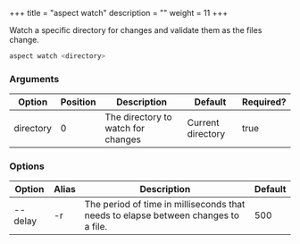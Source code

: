 +++
title = "aspect watch"
description = ""
weight = 11
+++

Watch a specific directory for changes and validate them as the files change.

```bash
aspect watch <directory>
```

### Arguments

|Option|Position|Description|Default|Required?|
|---|---|---|---|---|
|directory|0|The directory to watch for changes|Current directory|true|

### Options

|Option|Alias|Description|Default|
|---|---|---|---|
|--delay|-r|The period of time in milliseconds that needs to elapse between changes to a file.|500|